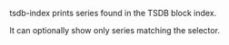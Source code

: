 tsdb-index prints series found in the TSDB block index.

It can optionally show only series matching the selector.
